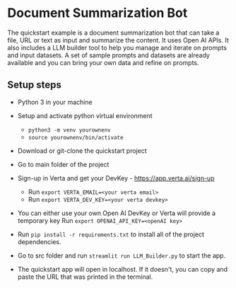 # Document Summarization Bot
The quickstart example is a document summarization bot that can take a file, URL or text as input and summarize the content. It uses Open AI APIs. It also includes a LLM builder tool to help you manage and iterate on prompts and input datasets. A set of sample prompts and datasets are already available and you can bring your own data and refine on prompts.

## Setup steps
* Python 3 in your machine
* Setup and activate python virtual environment
   - `python3 -m venv yourownenv`
   - `source yourownenv/bin/activate`
* Download or git-clone the quickstart project
* Go to main folder of the project

* Sign-up in Verta and get your DevKey - https://app.verta.ai/sign-up
   - Run `export VERTA_EMAIL=<your verta email>`
   - Run `export VERTA_DEV_KEY=<your verta devkey>`
* You can either use your own Open AI DevKey or Verta will provide a temporary key
Run `export OPENAI_API_KEY=<openAI key>`

* Run `pip install -r requirements.txt` to install all of the project dependencies.
* Go to src folder and run `streamlit run LLM_Builder.py` to start the app.
* The quickstart app will open in localhost. If it doesn't, you can copy and paste the URL that was printed in the terminal.


